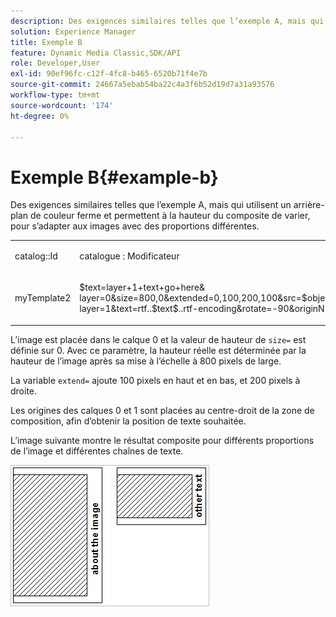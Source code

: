 ```yaml
---
description: Des exigences similaires telles que l’exemple A, mais qui utilisent un arrière-plan de couleur ferme et permettent à la hauteur du composite de varier, pour s’adapter aux images avec des proportions différentes.
solution: Experience Manager
title: Exemple B
feature: Dynamic Media Classic,SDK/API
role: Developer,User
exl-id: 90ef96fc-c12f-4fc8-b465-6520b71f4e7b
source-git-commit: 24667a5ebab54ba22c4a3f6b52d19d7a31a93576
workflow-type: tm+mt
source-wordcount: '174'
ht-degree: 0%

---
```


# Exemple B{#example-b}

Des exigences similaires telles que l’exemple A, mais qui utilisent un arrière-plan de couleur ferme et permettent à la hauteur du composite de varier, pour s’adapter aux images avec des proportions différentes.

<table id="simpletable_37BA3B2A75A9468C9ADEBBC034BADAE7"> 
 <tr class="strow"> 
  <td class="stentry"> <p><span class="codeph"> catalog::Id</span> </p> </td> 
  <td class="stentry"> <p><span class="codeph"> catalogue : Modificateur</span> </p></td> 
 </tr> 
 <tr class="strow"> 
  <td class="stentry"> <p><span class="codeph"> myTemplate2</span> </p></td> 
  <td class="stentry"> <p><span class="codeph"> $text=layer+1+text+go+here&amp; layer=0&amp;size=800,0&amp;extended=0,100,200,100&amp;src=$object$&amp;originN=.5,0&amp; layer=1&amp;text=rtf..$text$..rtf-encoding&amp;rotate=-90&amp;originN=,5,0&amp;posN=0,5,0</span> </p></td> 
 </tr> 
</table>

L’image est placée dans le calque 0 et la valeur de hauteur de `size=` est définie sur 0. Avec ce paramètre, la hauteur réelle est déterminée par la hauteur de l’image après sa mise à l’échelle à 800 pixels de large.

La variable `extend=` ajoute 100 pixels en haut et en bas, et 200 pixels à droite.

Les origines des calques 0 et 1 sont placées au centre-droit de la zone de composition, afin d’obtenir la position de texte souhaitée.

L’image suivante montre le résultat composite pour différents proportions de l’image et différentes chaînes de texte.

![Exemple d’image B](assets/exampleb.png)
